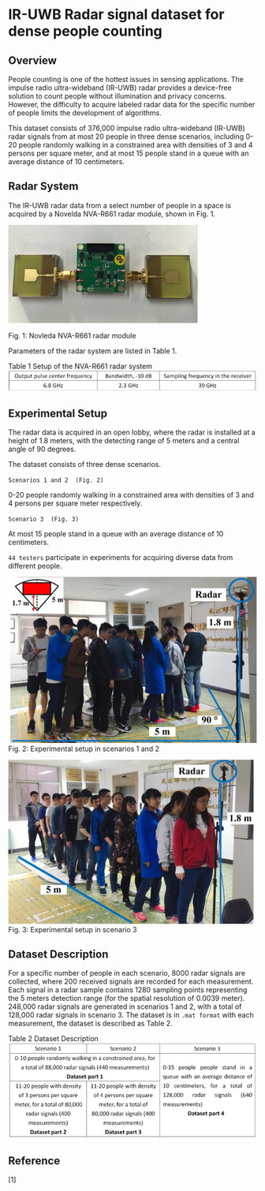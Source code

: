 IR-UWB Radar signal dataset for dense people counting 
==
Overview
--
People counting is one of the hottest issues in sensing applications. The impulse radio ultra-wideband (IR-UWB) radar provides a device-free solution to count people without illumination and privacy concerns. However, the difficulty to acquire labeled radar data for the specific number of people limits the development of algorithms. 

This dataset consists of 376,000 impulse radio ultra-wideband (IR-UWB) radar signals from at most 20 people in three dense scenarios, including 0-20 people randomly walking in a constrained area with densities of 3 and 4 persons per square meter, and at most 15 people stand in a queue with an average distance of 10 centimeters.

Radar System  
--
The IR-UWB radar data from a select number of people in a space is acquired by a Novelda NVA-R661 radar module, shown in Fig. 1. 

![](https://github.com/yangxiuzhu777/IR-UWB-Radar-Signal-Dataset-for-Dense-People-Counting/raw/master/Fig1.png)  

Fig. 1: Novleda NVA-R661 radar module

Parameters of the radar system are listed in Table 1.

Table 1 Setup of the NVA-R661 radar system
![](https://github.com/yangxiuzhu777/IR-UWB-Radar-Signal-Dataset-for-Dense-People-Counting/raw/master/Table1.png)


Experimental Setup
--
The radar data is acquired in an open lobby, where the radar is installed at a height of 1.8 meters, with the detecting range of 5 meters and a central angle of 90 degrees. 

The dataset consists of three dense scenarios.

`Scenarios 1 and 2  (Fig. 2)`

0-20 people randomly walking in a constrained area with densities of 3 and 4 persons per square meter respectively. 

`Scenario 3  (Fig. 3)`

At most 15 people stand in a queue with an average distance of 10 centimeters.

`44 testers` participate in experiments for acquiring diverse data from different people.

![](https://github.com/yangxiuzhu777/IR-UWB-Radar-Signal-Dataset-for-Dense-People-Counting/raw/master/Fig2.png) <br>
Fig. 2: Experimental setup in scenarios 1 and 2      

![](https://github.com/yangxiuzhu777/IR-UWB-Radar-Signal-Dataset-for-Dense-People-Counting/raw/master/Fig3.png) <br>
Fig. 3: Experimental setup in scenario 3

Dataset Description
--
For a specific number of people in each scenario, 8000 radar signals are collected, where 200 received signals are recorded for each measurement. Each signal in a radar sample contains 1280 sampling points representing the 5 meters detection range (for the spatial resolution of 0.0039 meter). 248,000 radar signals are generated in scenarios 1 and 2, with a total of 128,000 radar signals in scenario 3. The dataset is in `.mat format` with each measurement, the dataset is described as Table 2.

Table 2 Dataset Description
![](https://github.com/yangxiuzhu777/IR-UWB-Radar-Signal-Dataset-for-Dense-People-Counting/raw/master/Table2.png)


Reference
--
[1] 
